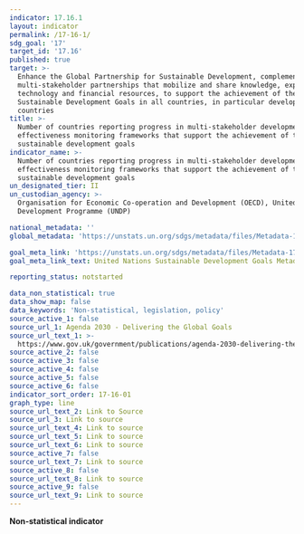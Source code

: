 ```yaml
---
indicator: 17.16.1
layout: indicator
permalink: /17-16-1/
sdg_goal: '17'
target_id: '17.16'
published: true
target: >-
  Enhance the Global Partnership for Sustainable Development, complemented by
  multi-stakeholder partnerships that mobilize and share knowledge, expertise,
  technology and financial resources, to support the achievement of the
  Sustainable Development Goals in all countries, in particular developing
  countries
title: >-
  Number of countries reporting progress in multi-stakeholder development
  effectiveness monitoring frameworks that support the achievement of the
  sustainable development goals
indicator_name: >-
  Number of countries reporting progress in multi-stakeholder development
  effectiveness monitoring frameworks that support the achievement of the
  sustainable development goals
un_designated_tier: II
un_custodian_agency: >-
  Organisation for Economic Co-operation and Development (OECD), United Nations
  Development Programme (UNDP)

national_metadata: ''
global_metadata: 'https://unstats.un.org/sdgs/metadata/files/Metadata-17-16-01.pdf'  

goal_meta_link: 'https://unstats.un.org/sdgs/metadata/files/Metadata-17-16-01.pdf'
goal_meta_link_text: United Nations Sustainable Development Goals Metadata (PDF 340 KB)

reporting_status: notstarted

data_non_statistical: true
data_show_map: false
data_keywords: 'Non-statistical, legislation, policy'
source_active_1: false
source_url_1: Agenda 2030 - Delivering the Global Goals
source_url_text_1: >-
  https://www.gov.uk/government/publications/agenda-2030-delivering-the-global-goals
source_active_2: false
source_active_3: false
source_active_4: false
source_active_5: false
source_active_6: false
indicator_sort_order: 17-16-01
graph_type: line
source_url_text_2: Link to Source
source_url_3: Link to source
source_url_text_4: Link to source
source_url_text_5: Link to source
source_url_text_6: Link to source
source_active_7: false
source_url_text_7: Link to source
source_active_8: false
source_url_text_8: Link to source
source_active_9: false
source_url_text_9: Link to source
---
```

**Non-statistical indicator**
